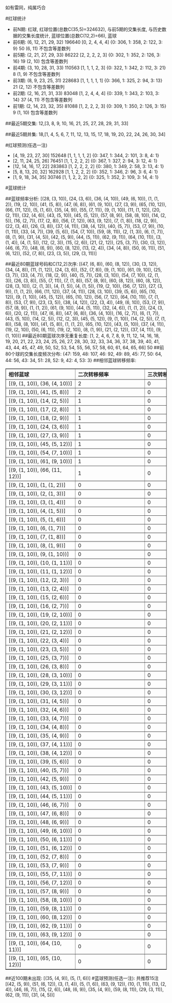 <!-- 
.. title: 大乐透12094期(2012-08-13)数据分析报告
.. slug: dlott-12094-2012-08-13-report
.. date: 2012-08-14 08:00:00 UTC+08:00
.. tags: Lottery
.. link: 
.. description: 
.. type: text
-->

如有雷同，纯属巧合

<!-- TEASER_END-->

#红球统计

- 前N期: 红球, 红球位置(总数C(35,5)=324632), 与前5期的交集长度, 与历史数据的交集长度统计, 蓝球位置(总数C(12,2)=66), 蓝球
- 前6期: (6, 12, 21, 29, 32) 196640 [0, 2, 4, 4, 4] {0: 306, 1: 358, 2: 122, 3: 9} 50 (6, 11) 不包含等差数列
- 前5期: (2, 21, 27, 29, 33) 86222 [2, 2, 2, 2, 3] {0: 302, 1: 352, 2: 126, 3: 16} 19 (2, 10) 包含等差数列
- 前4期: (3, 10, 28, 31, 33) 110563 [1, 1, 1, 2, 3] {0: 322, 1: 342, 2: 112, 3: 21} 8 (1, 9) 不包含等差数列
- 前3期: (8, 9, 23, 25, 31) 228683 [1, 1, 1, 1, 1] {0: 366, 1: 325, 2: 94, 3: 13} 21 (2, 12) 不包含等差数列
- 前2期: (2, 16, 21, 31, 33) 83048 [1, 2, 4, 4, 4] {0: 339, 1: 343, 2: 103, 3: 14} 37 (4, 11) 不包含等差数列
- 前1期: (2, 14, 23, 32, 35) 81088 [1, 2, 2, 2, 3] {0: 309, 1: 350, 2: 126, 3: 15} 9 (1, 10) 包含等差数列

##最近5期交集:
12,[3, 8, 9, 10, 16, 21, 25, 27, 28, 29, 31, 33]

##最近5期并集:
18,[1, 4, 5, 6, 7, 11, 12, 13, 15, 17, 18, 19, 20, 22, 24, 26, 30, 34]

#红球预测(任选一注)

- [4, 19, 23, 27, 30] 152648 [1, 1, 1, 1, 2] {0: 347, 1: 344, 2: 101, 3: 8, 4: 1}
- [2, 11, 24, 25, 26] 76451 [1, 1, 2, 2, 2] {0: 367, 1: 327, 2: 94, 3: 12, 4: 1}
- [12, 14, 16, 17, 22] 283863 [1, 2, 2, 2, 2] {0: 380, 1: 349, 2: 58, 3: 13, 4: 1}
- [5, 8, 13, 20, 32] 162928 [1, 1, 2, 2, 2] {0: 352, 1: 346, 2: 96, 3: 6, 4: 1}
- [1, 9, 18, 34, 35] 30746 [1, 1, 2, 2, 2] {0: 325, 1: 352, 2: 109, 3: 14, 4: 1}

#蓝球统计

##蓝球频率分析:
[(28, (3, 10)), (24, (3, 6)), (36, (4, 10)), (49, (6, 10)), (1, (1, 2)), (19, (2, 10)), (41, (5, 8)), (47, (6, 8)), (61, (9, 10)), (27, (3, 9)), (65, (10, 12)), (66, (11, 12)), (5, (1, 6)), (35, (4, 9)), (55, (7, 11)), (9, (1, 10)), (11, (1, 12)), (20, (2, 11)), (32, (4, 6)), (43, (5, 10)), (45, (5, 12)), (57, (8, 9)), (58, (8, 10)), (14, (2, 5)), (16, (2, 7)), (17, (2, 8)), (56, (7, 12)), (63, (9, 12)), (7, (1, 8)), (18, (2, 9)), (22, (3, 4)), (26, (3, 8)), (37, (4, 11)), (38, (4, 12)), (40, (5, 7)), (53, (7, 9)), (10, (1, 11)), (33, (4, 7)), (39, (5, 6)), (54, (7, 10)), (59, (8, 11)), (2, (1, 3)), (6, (1, 7)), (8, (1, 9)), (31, (4, 5)), (42, (5, 9)), (44, (5, 11)), (62, (9, 11)), (64, (10, 11)), (3, (1, 4)), (4, (1, 5)), (12, (2, 3)), (15, (2, 6)), (21, (2, 12)), (25, (3, 7)), (30, (3, 12)), (46, (6, 7)), (48, (6, 9)), (60, (8, 12)), (13, (2, 4)), (34, (4, 8)), (50, (6, 11)), (51, (6, 12)), (52, (7, 8)), (23, (3, 5)), (29, (3, 11))]

##最近80期蓝球号码和C(12,2)次序:
[(47, (6, 8)), (60, (8, 12)), (30, (3, 12)), (34, (4, 8)), (11, (1, 12)), (24, (3, 6)), (52, (7, 8)), (9, (1, 10)), (61, (9, 10)), (25, (3, 7)), (33, (4, 7)), (18, (2, 9)), (40, (5, 7)), (28, (3, 10)), (54, (7, 10)), (2, (1, 3)), (26, (3, 8)), (55, (7, 11)), (7, (1, 8)), (57, (8, 9)), (60, (8, 12)), (60, (8, 12)), (28, (3, 10)), (2, (1, 3)), (4, (1, 5)), (4, (1, 5)), (19, (2, 10)), (56, (7, 12)), (27, (3, 9)), (1, (1, 2)), (66, (11, 12)), (37, (4, 11)), (28, (3, 10)), (39, (5, 6)), (65, (10, 12)), (9, (1, 10)), (45, (5, 12)), (65, (10, 12)), (56, (7, 12)), (64, (10, 11)), (7, (1, 8)), (53, (7, 9)), (23, (3, 5)), (38, (4, 12)), (22, (3, 4)), (49, (6, 10)), (53, (7, 9)), (57, (8, 9)), (1, (1, 2)), (61, (9, 10)), (44, (5, 11)), (32, (4, 6)), (1, (1, 2)), (24, (3, 6)), (20, (2, 11)), (47, (6, 8)), (47, (6, 8)), (36, (4, 10)), (16, (2, 7)), (6, (1, 7)), (43, (5, 10)), (14, (2, 5)), (12, (2, 3)), (45, (5, 12)), (9, (1, 10)), (14, (2, 5)), (7, (1, 8)), (58, (8, 10)), (41, (5, 8)), (1, (1, 2)), (65, (10, 12)), (43, (5, 10)), (37, (4, 11)), (19, (2, 10)), (50, (6, 11)), (19, (2, 10)), (8, (1, 9)), (21, (2, 12)), (37, (4, 11)), (9, (1, 10))]
##最近80期蓝球次序无重复长度:
[1, 2, 4, 6, 7, 8, 9, 11, 12, 14, 16, 18, 19, 20, 21, 22, 23, 24, 25, 26, 27, 28, 30, 32, 33, 34, 36, 37, 38, 39, 40, 41, 43, 44, 45, 47, 49, 50, 52, 53, 54, 55, 56, 57, 58, 60, 61, 64, 65, 66] 50
##前80个球的交集长度频次分布:
{47: 159, 48: 107, 46: 92, 49: 89, 45: 77, 50: 64, 44: 56, 43: 34, 51: 28, 52: 9, 42: 4, 53: 3}
##相邻蓝球转移频率:
<table border="1" class="table table-striped dataframe">
  <thead>
    <tr style="text-align: left;">
      <th style="min-width: 200px;">相邻蓝球</th>
      <th style="min-width: 200px;">二次转移频率</th>
      <th style="min-width: 200px;">三次转移频率</th>
    </tr>
  </thead>
  <tbody>
    <tr>
      <td>  [(9, (1, 10)), (36, (4, 10))]</td>
      <td> 2</td>
      <td> 0</td>
    </tr>
    <tr>
      <td>   [(9, (1, 10)), (41, (5, 8))]</td>
      <td> 2</td>
      <td> 0</td>
    </tr>
    <tr>
      <td>   [(9, (1, 10)), (14, (2, 5))]</td>
      <td> 1</td>
      <td> 0</td>
    </tr>
    <tr>
      <td>   [(9, (1, 10)), (17, (2, 8))]</td>
      <td> 1</td>
      <td> 0</td>
    </tr>
    <tr>
      <td>   [(9, (1, 10)), (18, (2, 9))]</td>
      <td> 1</td>
      <td> 0</td>
    </tr>
    <tr>
      <td>   [(9, (1, 10)), (24, (3, 6))]</td>
      <td> 1</td>
      <td> 0</td>
    </tr>
    <tr>
      <td>   [(9, (1, 10)), (27, (3, 9))]</td>
      <td> 1</td>
      <td> 0</td>
    </tr>
    <tr>
      <td>  [(9, (1, 10)), (45, (5, 12))]</td>
      <td> 1</td>
      <td> 0</td>
    </tr>
    <tr>
      <td>  [(9, (1, 10)), (54, (7, 10))]</td>
      <td> 1</td>
      <td> 0</td>
    </tr>
    <tr>
      <td>  [(9, (1, 10)), (61, (9, 10))]</td>
      <td> 1</td>
      <td> 0</td>
    </tr>
    <tr>
      <td> [(9, (1, 10)), (66, (11, 12))]</td>
      <td> 1</td>
      <td> 0</td>
    </tr>
    <tr>
      <td>    [(9, (1, 10)), (1, (1, 2))]</td>
      <td> 0</td>
      <td> 0</td>
    </tr>
    <tr>
      <td>    [(9, (1, 10)), (2, (1, 3))]</td>
      <td> 0</td>
      <td> 0</td>
    </tr>
    <tr>
      <td>    [(9, (1, 10)), (3, (1, 4))]</td>
      <td> 0</td>
      <td> 0</td>
    </tr>
    <tr>
      <td>    [(9, (1, 10)), (4, (1, 5))]</td>
      <td> 0</td>
      <td> 0</td>
    </tr>
    <tr>
      <td>    [(9, (1, 10)), (5, (1, 6))]</td>
      <td> 0</td>
      <td> 0</td>
    </tr>
    <tr>
      <td>    [(9, (1, 10)), (6, (1, 7))]</td>
      <td> 0</td>
      <td> 0</td>
    </tr>
    <tr>
      <td>    [(9, (1, 10)), (7, (1, 8))]</td>
      <td> 0</td>
      <td> 0</td>
    </tr>
    <tr>
      <td>    [(9, (1, 10)), (8, (1, 9))]</td>
      <td> 0</td>
      <td> 0</td>
    </tr>
    <tr>
      <td>   [(9, (1, 10)), (9, (1, 10))]</td>
      <td> 0</td>
      <td> 0</td>
    </tr>
    <tr>
      <td>  [(9, (1, 10)), (10, (1, 11))]</td>
      <td> 0</td>
      <td> 0</td>
    </tr>
    <tr>
      <td>  [(9, (1, 10)), (11, (1, 12))]</td>
      <td> 0</td>
      <td> 0</td>
    </tr>
    <tr>
      <td>   [(9, (1, 10)), (12, (2, 3))]</td>
      <td> 0</td>
      <td> 0</td>
    </tr>
    <tr>
      <td>   [(9, (1, 10)), (13, (2, 4))]</td>
      <td> 0</td>
      <td> 0</td>
    </tr>
    <tr>
      <td>   [(9, (1, 10)), (15, (2, 6))]</td>
      <td> 0</td>
      <td> 0</td>
    </tr>
    <tr>
      <td>   [(9, (1, 10)), (16, (2, 7))]</td>
      <td> 0</td>
      <td> 0</td>
    </tr>
    <tr>
      <td>  [(9, (1, 10)), (19, (2, 10))]</td>
      <td> 0</td>
      <td> 0</td>
    </tr>
    <tr>
      <td>  [(9, (1, 10)), (20, (2, 11))]</td>
      <td> 0</td>
      <td> 0</td>
    </tr>
    <tr>
      <td>  [(9, (1, 10)), (21, (2, 12))]</td>
      <td> 0</td>
      <td> 0</td>
    </tr>
    <tr>
      <td>   [(9, (1, 10)), (22, (3, 4))]</td>
      <td> 0</td>
      <td> 0</td>
    </tr>
    <tr>
      <td>   [(9, (1, 10)), (23, (3, 5))]</td>
      <td> 0</td>
      <td> 0</td>
    </tr>
    <tr>
      <td>   [(9, (1, 10)), (25, (3, 7))]</td>
      <td> 0</td>
      <td> 0</td>
    </tr>
    <tr>
      <td>   [(9, (1, 10)), (26, (3, 8))]</td>
      <td> 0</td>
      <td> 0</td>
    </tr>
    <tr>
      <td>  [(9, (1, 10)), (28, (3, 10))]</td>
      <td> 0</td>
      <td> 0</td>
    </tr>
    <tr>
      <td>  [(9, (1, 10)), (29, (3, 11))]</td>
      <td> 0</td>
      <td> 0</td>
    </tr>
    <tr>
      <td>  [(9, (1, 10)), (30, (3, 12))]</td>
      <td> 0</td>
      <td> 0</td>
    </tr>
    <tr>
      <td>   [(9, (1, 10)), (31, (4, 5))]</td>
      <td> 0</td>
      <td> 0</td>
    </tr>
    <tr>
      <td>   [(9, (1, 10)), (32, (4, 6))]</td>
      <td> 0</td>
      <td> 0</td>
    </tr>
    <tr>
      <td>   [(9, (1, 10)), (33, (4, 7))]</td>
      <td> 0</td>
      <td> 0</td>
    </tr>
    <tr>
      <td>   [(9, (1, 10)), (34, (4, 8))]</td>
      <td> 0</td>
      <td> 0</td>
    </tr>
    <tr>
      <td>   [(9, (1, 10)), (35, (4, 9))]</td>
      <td> 0</td>
      <td> 0</td>
    </tr>
    <tr>
      <td>  [(9, (1, 10)), (37, (4, 11))]</td>
      <td> 0</td>
      <td> 0</td>
    </tr>
    <tr>
      <td>  [(9, (1, 10)), (38, (4, 12))]</td>
      <td> 0</td>
      <td> 0</td>
    </tr>
    <tr>
      <td>   [(9, (1, 10)), (39, (5, 6))]</td>
      <td> 0</td>
      <td> 0</td>
    </tr>
    <tr>
      <td>   [(9, (1, 10)), (40, (5, 7))]</td>
      <td> 0</td>
      <td> 0</td>
    </tr>
    <tr>
      <td>   [(9, (1, 10)), (42, (5, 9))]</td>
      <td> 0</td>
      <td> 0</td>
    </tr>
    <tr>
      <td>  [(9, (1, 10)), (43, (5, 10))]</td>
      <td> 0</td>
      <td> 0</td>
    </tr>
    <tr>
      <td>  [(9, (1, 10)), (44, (5, 11))]</td>
      <td> 0</td>
      <td> 0</td>
    </tr>
    <tr>
      <td>   [(9, (1, 10)), (46, (6, 7))]</td>
      <td> 0</td>
      <td> 0</td>
    </tr>
    <tr>
      <td>   [(9, (1, 10)), (47, (6, 8))]</td>
      <td> 0</td>
      <td> 0</td>
    </tr>
    <tr>
      <td>   [(9, (1, 10)), (48, (6, 9))]</td>
      <td> 0</td>
      <td> 0</td>
    </tr>
    <tr>
      <td>  [(9, (1, 10)), (49, (6, 10))]</td>
      <td> 0</td>
      <td> 0</td>
    </tr>
    <tr>
      <td>  [(9, (1, 10)), (50, (6, 11))]</td>
      <td> 0</td>
      <td> 0</td>
    </tr>
    <tr>
      <td>  [(9, (1, 10)), (51, (6, 12))]</td>
      <td> 0</td>
      <td> 0</td>
    </tr>
    <tr>
      <td>   [(9, (1, 10)), (52, (7, 8))]</td>
      <td> 0</td>
      <td> 0</td>
    </tr>
    <tr>
      <td>   [(9, (1, 10)), (53, (7, 9))]</td>
      <td> 0</td>
      <td> 0</td>
    </tr>
    <tr>
      <td>  [(9, (1, 10)), (55, (7, 11))]</td>
      <td> 0</td>
      <td> 0</td>
    </tr>
    <tr>
      <td>  [(9, (1, 10)), (56, (7, 12))]</td>
      <td> 0</td>
      <td> 0</td>
    </tr>
    <tr>
      <td>   [(9, (1, 10)), (57, (8, 9))]</td>
      <td> 0</td>
      <td> 0</td>
    </tr>
    <tr>
      <td>  [(9, (1, 10)), (58, (8, 10))]</td>
      <td> 0</td>
      <td> 0</td>
    </tr>
    <tr>
      <td>  [(9, (1, 10)), (59, (8, 11))]</td>
      <td> 0</td>
      <td> 0</td>
    </tr>
    <tr>
      <td>  [(9, (1, 10)), (60, (8, 12))]</td>
      <td> 0</td>
      <td> 0</td>
    </tr>
    <tr>
      <td>  [(9, (1, 10)), (62, (9, 11))]</td>
      <td> 0</td>
      <td> 0</td>
    </tr>
    <tr>
      <td>  [(9, (1, 10)), (63, (9, 12))]</td>
      <td> 0</td>
      <td> 0</td>
    </tr>
    <tr>
      <td> [(9, (1, 10)), (64, (10, 11))]</td>
      <td> 0</td>
      <td> 0</td>
    </tr>
    <tr>
      <td> [(9, (1, 10)), (65, (10, 12))]</td>
      <td> 0</td>
      <td> 0</td>
    </tr>
  </tbody>
</table>
##近100期未出现:
[(35, (4, 9)), (5, (1, 6))]
#蓝球预测(任选一注):
共推荐15注
[(42, (5, 9)), (51, (6, 12)), (3, (1, 4)), (5, (1, 6)), (63, (9, 12)), (10, (1, 11)), (13, (2, 4)), (46, (6, 7)), (15, (2, 6)), (48, (6, 9)), (35, (4, 9)), (59, (8, 11)), (29, (3, 11)), (62, (9, 11)), (31, (4, 5))]

